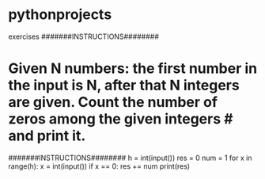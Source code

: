 # pythonprojects
exercises
#######INSTRUCTIONS########
# Given N numbers: the first number in the input is N, after that N integers are given. Count the number of zeros among the given integers # and print it.
#######INSTRUCTIONS########
h = int(input())
res = 0
num = 1
for x in range(h):
    x = int(input())
    if x == 0:
        res += num 
print(res)
